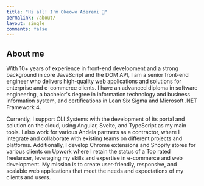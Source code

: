 ```yaml
---
title: "Hi all! I'm Okeowo Aderemi 🏻"
permalink: /about/
layout: single
comments: false
---
```


## About me

With 10+ years of experience in front-end development and a strong background in core JavaScript and the DOM API, I am a senior front-end engineer who delivers high-quality web applications and solutions for enterprise and e-commerce clients. I have an advanced diploma in software engineering, a bachelor's degree in information technology and business information system, and certifications in Lean Six Sigma and Microsoft .NET Framework 4.

Currently, I support OLI Systems with the development of its portal and solution on the cloud, using Angular, Svelte, and TypeScript as my main tools. I also work for various Andela partners as a contractor, where I integrate and collaborate with existing teams on different projects and platforms. Additionally, I develop Chrome extensions and Shopify stores for various clients on Upwork where I retain the status of a Top rated freelancer, leveraging my skills and expertise in e-commerce and web development. My mission is to create user-friendly, responsive, and scalable web applications that meet the needs and expectations of my clients and users.

